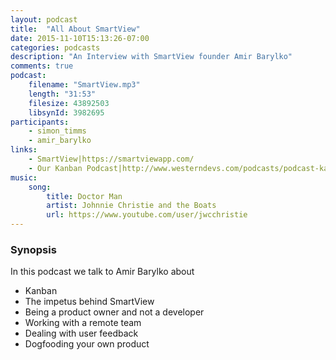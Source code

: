 ```yaml
---
layout: podcast
title:  "All About SmartView"
date: 2015-11-10T15:13:26-07:00
categories: podcasts
description: "An Interview with SmartView founder Amir Barylko"
comments: true
podcast: 
    filename: "SmartView.mp3"
    length: "31:53"
    filesize: 43892503
    libsynId: 3982695
participants: 
    - simon_timms
    - amir_barylko
links:
    - SmartView|https://smartviewapp.com/
    - Our Kanban Podcast|http://www.westerndevs.com/podcasts/podcast-kanban/
music:
    song:
        title: Doctor Man
        artist: Johnnie Christie and the Boats
        url: https://www.youtube.com/user/jwcchristie
---
```


### Synopsis
In this podcast we talk to Amir Barylko about 

- Kanban
- The impetus behind SmartView
- Being a product owner and not a developer
- Working with a remote team
- Dealing with user feedback
- Dogfooding your own product
